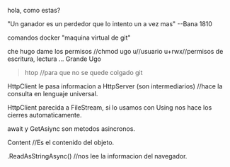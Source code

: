 hola, como estas?

"Un ganador es un perdedor que lo intento un a vez mas"
--Bana 1810


comandos docker "maquina virtual de git"

che hugo dame los permisos //chmod ugo u//usuario u+rwx//permisos de escritura, lectura ... Grande Ugo

> htop //para que no se quede colgado git

HttpClient le pasa informacion a HttpServer (son intermediarios) //hace la consulta en lenguaje universal.

HttpClient parecida a FileStream, si lo usamos con Using nos hace los cierres automaticamente.

await y GetAsiync son metodos asincronos.

Content //Es el contenido del objeto.

.ReadAsStringAsync() //nos lee la informacion del navegador.




